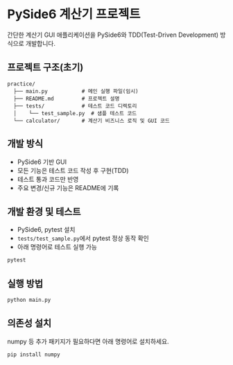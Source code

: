 # PySide6 계산기 프로젝트

간단한 계산기 GUI 애플리케이션을 PySide6와 TDD(Test-Driven Development) 방식으로 개발합니다.

## 프로젝트 구조(초기)

```
practice/
  ├── main.py           # 메인 실행 파일(임시)
  ├── README.md         # 프로젝트 설명
  ├── tests/            # 테스트 코드 디렉토리
  │    └── test_sample.py  # 샘플 테스트 코드
  └── calculator/       # 계산기 비즈니스 로직 및 GUI 코드
```

## 개발 방식
- PySide6 기반 GUI
- 모든 기능은 테스트 코드 작성 후 구현(TDD)
- 테스트 통과 코드만 반영
- 주요 변경/신규 기능은 README에 기록

## 개발 환경 및 테스트
- PySide6, pytest 설치
- `tests/test_sample.py`에서 pytest 정상 동작 확인
- 아래 명령어로 테스트 실행 가능

```bash
pytest
```

## 실행 방법

```bash
python main.py
```

## 의존성 설치

numpy 등 추가 패키지가 필요하다면 아래 명령어로 설치하세요.

```bash
pip install numpy
```